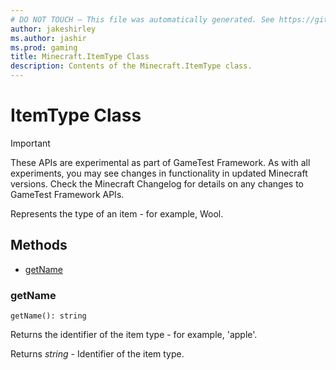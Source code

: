 ```yaml
---
# DO NOT TOUCH — This file was automatically generated. See https://github.com/Mojang/MinecraftScriptingApiDocsGenerator to modify descriptions, examples, etc.
author: jakeshirley
ms.author: jashir
ms.prod: gaming
title: Minecraft.ItemType Class
description: Contents of the Minecraft.ItemType class.
---
```

# ItemType Class
>[!IMPORTANT]
>These APIs are experimental as part of GameTest Framework. As with all experiments, you may see changes in functionality in updated Minecraft versions. Check the Minecraft Changelog for details on any changes to GameTest Framework APIs.

Represents the type of an item - for example, Wool.


## Methods
- [getName](#getname)
  
### **getName**
`
getName(): string
`

Returns the identifier of the item type - for example, 'apple'.

Returns *string* - Identifier of the item type.


